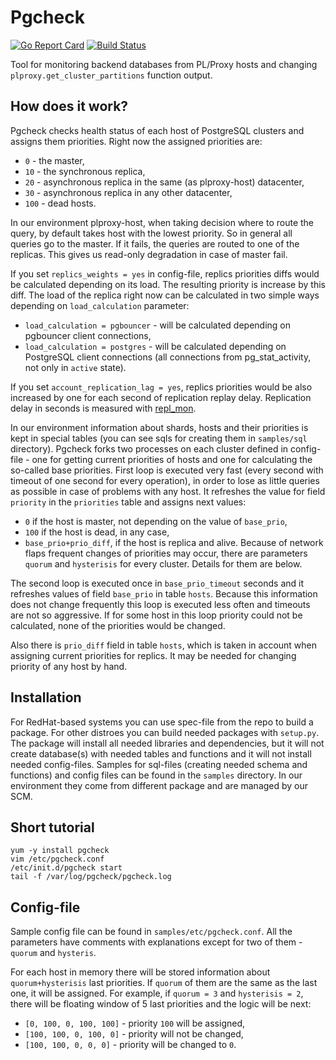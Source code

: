 # Pgcheck
[![Go Report Card](https://goreportcard.com/badge/github.com/yandex/pgcheck)](https://goreportcard.com/report/github.com/yandex/pgcheck)
[![Build Status](https://travis-ci.org/yandex/pgcheck.svg?branch=master)](https://travis-ci.org/yandex/pgcheck)

Tool for monitoring backend databases from PL/Proxy hosts and changing `plproxy.get_cluster_partitions` function output.

## How does it work?

Pgcheck checks health status of each host of PostgreSQL clusters and assigns them priorities. Right now the assigned priorities are:
* `0` - the master,
* `10` - the synchronous replica,
* `20` - asynchronous replica in the same (as plproxy-host) datacenter,
* `30` - asynchronous replica in any other datacenter,
* `100` - dead hosts.

In our environment plproxy-host, when taking decision where to route the query, by default takes host with the lowest priority. So in general all queries go to the master. If it fails, the queries are routed to one of the replicas. This gives us read-only degradation in case of master fail.

If you set `replics_weights = yes` in config-file, replics priorities diffs would be calculated depending on its load. The resulting priority is increase by this diff. The load of the replica right now can be calculated in two simple ways depending on `load_calculation` parameter:
* `load_calculation = pgbouncer` - will be calculated depending on pgbouncer client connections,
* `load_calculation = postgres` - will be calculated depending on PostgreSQL client connections (all connections from pg_stat_activity, not only in `active` state).

If you set `account_replication_lag = yes`, replics priorities would be also increased by one for each second of replication replay delay. Replication delay in seconds is measured with [repl_mon](https://github.com/dev1ant/repl_mon).

In our environment information about shards, hosts and their priorities is kept in special tables (you can see sqls for creating them in `samples/sql` directory). Pgcheck forks two processes on each cluster defined in config-file - one for getting current priorities of hosts and one for calculating the so-called base priorities.
First loop is executed very fast (every second with timeout of one second for every operation), in order to lose as little queries as possible in case of problems with any host. It refreshes the value for field `priority` in the `priorities` table and assigns next values:
* `0` if the host is master, not depending on the value of `base_prio`,
* `100` if the host is dead, in any case,
* `base_prio+prio_diff`, if the host is replica and alive.
Because of network flaps frequent changes of priorities may occur, there are parameters `quorum` and `hysterisis` for every cluster. Details for them are below.

The second loop is executed once in `base_prio_timeout` seconds and it refreshes values of field `base_prio` in table `hosts`. Because this information does not change frequently this loop is executed less often and timeouts are not so aggressive. If for some host in this loop priority could not be calculated, none of the priorities would be changed.

Also there is `prio_diff` field in table `hosts`, which is taken in account when assigning current priorities for replics. It may be needed for changing priority of any host by hand.

## Installation

For RedHat-based systems you can use spec-file from the repo to build a package. For other distroes you can build needed packages with `setup.py`.
The package will install all needed libraries and dependencies, but it will not create database(s) with needed tables and functions and it will not install needed config-files. Samples for sql-files (creating needed schema and functions) and config files can be found in the `samples` directory. In our environment they come from different package and are managed by our SCM.

## Short tutorial

```
yum -y install pgcheck
vim /etc/pgcheck.conf
/etc/init.d/pgcheck start
tail -f /var/log/pgcheck/pgcheck.log
```

## Config-file

Sample config file can be found in `samples/etc/pgcheck.conf`. All the parameters have comments with explanations except for two of them - `quorum` and `hysteris`.

For each host in memory there will be stored information about `quorum+hysterisis` last priorities. If `quorum` of them are the same as the last one, it will be assigned. For example, if `quorum = 3` and `hysterisis = 2`, there will be floating window of 5 last priorities and the logic will be next:
* `[0, 100, 0, 100, 100]` - priority `100` will be assigned,
* `[100, 100, 0, 100, 0]` - priority will not be changed,
* `[100, 100, 0, 0, 0]` - priority will be changed to `0`.
